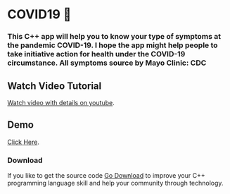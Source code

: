 # COVID19 🦠
### This C++ app will help you to know your type of symptoms at the pandemic COVID-19. I hope the app might help people to take initiative action for health under the COVID-19 circumstance. All symptoms source by Mayo Clinic: CDC


## Watch Video Tutorial
[Watch video with details on youtube](https://www.youtube.com/channel/UCD8nhbxPg4DT0vqRxxpK6Kw/).

## Demo
[Click Here](https://repl.it/@LiveSportsSport/Know-your-symptoms).

### Download
If you like to get the source code [Go Download](https://github.com/jaffery97/covid19symptoms/archive/master.zip) to improve your C++ programming language skill and help your community through technology.
